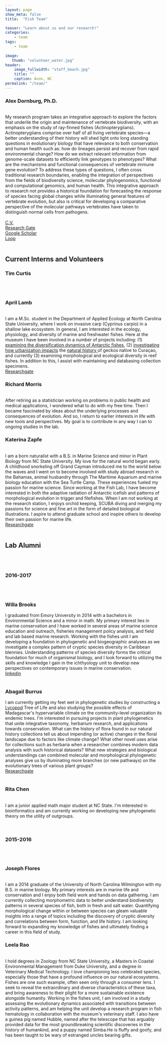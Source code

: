 ```yaml
---
layout: page
show_meta: false
title:  "Fish Team"

teaser: "Learn about us and our research!"
categories:
    - team
tags:
    - team 
    
image:
   thumb: "volunteer_water.jpg"
header:
    image_fullwidth: "staff_beach.jpg"
    title: ""
    caption: Avon, NC
permalink: "/team/"
---
```

<h3>Alex Dornburg, Ph.D.</h3>
<br>
<img class="b30" src="http://carolinafishes.github.io/images/Alex_guam_diving.jpg" alt="">
<br>
My research program takes an integrative approach to explore the factors that underlie the origin and maintenance of vertebrate biodiversity, with an emphasis on the study of ray-finned fishes (Actinopterygiians). Actinopterygiians comprise over half of all living vertebrate species—a better understanding of their history will shed light onto long standing questions in evolutionary biology that have relevance to both conservation and human health such as: how do lineages persist and recover from rapid environmental change? How do we extract relevant information from genome-scale datasets to efficiently link genotypes to phenotypes? What are the mechanisms and functional consequences of vertebrate immune gene evolution?  To address these types of questions, I often cross traditional research boundaries, enabling the integration of perspectives from the fields of biodiversity science,  molecular phylogenomics, functional and computational genomics, and human health. This integrative approach to research not provides a historical foundation for forecasting the response of species facing global changes while illuminating general features of vertebrate evolution, but also is critical for developing a comparative perspective of the molecular pathways vertebrates have taken to distinguish normal cells from pathogens. 
<br>
<br><a href="http://carolinafishes.github.io/images/Dornburg_CV.pdf"><en>C.V.</en></a>
<br><a href='https://www.researchgate.net/profile/Alex_Dornburg'>Research Gate</a>
<br><a href='https://scholar.google.com/citations?user=VgPd6sMAAAAJ&hl=en'>Google Scholar</a>
<br><a href='http://loop.frontiersin.org/people/263122/overview'> Loop </a>
<br>
<br>

<h2>Current Interns and Volunteers</h2>


<h3>Tim Curtis</h3>
<br>
<img class="b30" src="http://carolinafishes.github.io/images/vol_tim_curtis.jpg" alt="">
<br>

<br>
<h3>April Lamb</h3>
<br>
<img class="b30" src="http://carolinafishes.github.io/images/vol_april_lamb.jpg" alt="">
<br>
I am a M.Sc. student in the Department of Applied Ecology at North Carolina State University, where I work on invasive carp (Cyprinus carpio) in a shallow lake ecosystem. In general, I am interested in the ecology, physiology, and diversity of marine and freshwater fishes. Here at the museum I have been involved in a number of projects including: (1) <a href="https://www.researchgate.net/publication/318660129_Cradles_and_museums_of_Antarctic_teleost_biodiversity?_iepl%5BviewId%5D=7VrdiZEkOGNKwKZwBr2HhzOe&_iepl%5BprofilePublicationItemVariant%5D=default&_iepl%5Bcontexts%5D%5B0%5D=prfpi&_iepl%5BtargetEntityId%5D=PB%3A318660129&_iepl%5BinteractionType%5D=publicationTitle"> examining the diversification dynamics of Antarctic fishes</a>, (2) <a href="https://www.researchgate.net/publication/308891841_Disentangling_the_Influence_of_Urbanization_and_Invasion_on_Endemic_Geckos_in_Tropical_Biodiversity_Hot_Spots_A_Case_Study_of_Phyllodactylus_martini_Squamata_Phyllodactylidae_along_an_Urban_Gradient_i">investigating how urbanization impacts</a> the <a href="https://www.researchgate.net/publication/316107244_Endolymphatic_Sac_Use_and_Reproductive_Activity_in_the_Lesser_Antilles_Endemic_Gecko_Gonatodes_antillensis_Gekkota_Sphaerodactylidae">natural history </a> of geckos native to Curaçao, and currently (3) examining morphological and ecological diversity in reef fishes. In addition to this, I assist with maintaining and databasing collection specimens. 
<br>
<a href='https://www.researchgate.net/profile/April_Lamb'> Researchgate </a> 
<br>
<h3>Richard Morris</h3>
<br>
After retiring as a statistician working on problems in public health and medical applications, I wondered what to do with my free time. Then I became fascinated by ideas about the underlying processes and consequences of evolution. And so, I return to earlier interests in life with new tools and perspectives. My goal is to contribute in any way I can to ongoing studies in the lab. 
<br>
<img class="b30" src="http://carolinafishes.github.io/images/vol_richard_morris.jpg" alt="">
<br>
<h3>Katerina Zapfe</h3>
<br>
<img class="b30" src="http://carolinafishes.github.io/images/intern_katerina_zapfe.jpg" alt="">
<br>
I am a born naturalist with a B.S. in Marine Science and minor in Plant Biology from NC State University. My love for the natural world began early. A childhood snorkeling off Grand Cayman introduced me to the world below the waves and I went on to become involved with study abroad research in the Bahamas, animal husbandry through The Maritime Aquarium and marine biology education with the Sea Turtle Camp. These experiences fueled my passion for marine science. Since working at the Fish Lab, I have become interested in both the adaptive radiation of Antarctic icefish and patterns of morphological evolution in trigger and filefishes. When I am not working at the research station, I enjoys orchid keeping, SCUBA diving and merging my passions for science and fine art in the form of detailed biological illustrations. I aspire to attend graduate school and inspire others to develop their own passion for marine life. 
<br>
<a href='https://www.researchgate.net/profile/Katerina_Zapfe'> Researchgate </a> 
<br>
<br>
<h2>Lab Alumni</h2>
<br>
<br>
<h3>2016-2017</h3>
<br>
<br>
<h3>Willa Brooks</h3>
<img class="b30" src="http://carolinafishes.github.io/images/intern_willa_brooks.jpg" alt="">
<br>
I graduated from Emory University in 2014 with a bachelors in Environmental Science and a minor in math. My primary interest lies in marine conservation and I have worked in several areas of marine science education and outreach, fisheries management policy analysis, and field and lab based marine research. Working with the fishes unit I am developing a foundation in phylogenetic and biogeographic analyses as we investigate a complex pattern of cryptic species diversity in Caribbean blennies. Understanding patterns of species diversity forms the critical foundation for much of organismal biology, and I look forward to utilizing the skills and knowledge I gain in the ichthyology unit to develop new perspectives on contemporary issues in marine conservation. 
<br>
<a href='https://www.linkedin.com/in/willarbrooks'> linkedin </a> 
<br>
<br>
<h3>Abagail Burrus</h3>
<img class="b30" src="http://carolinafishes.github.io/images/intern_a_burrus.jpg" alt="">
<br>
I am currently getting my feet wet in phylogenetic studies by constructing a <a href='https://en.wikipedia.org/wiki/Lycopodiophyta'> Lycopod</a> Tree of Life and also studying the possible effects of Madagascar's hypervariable climate on the community-level organization its endemic trees. I'm interested in pursuing projects in plant phylogenetics that unite integrative taxonomy, herbarium research, and applications towards conservation. What can the history of flora found in our natural history collections tell us about impending (or active) changes in the floral landscape due to factors like climate change? What other novel uses arise for collections such as herbaria when a researcher combines modern data analysis with such historical datasets? What new strategies and biological understandings can combined molecular and morphological phylogenetic analyses give us by illuminating more branches (or new pathways) on the evolutionary trees of various plant groups?
<br>
<a href='https://www.researchgate.net/profile/Abagail_Burrus'> Researchgate </a> 
<br>
<br>
<h3>Rita Chen</h3>
<br>
I am a junior applied math major student at NC State. I'm interested in bioinformatics and am currently working on developing new phylogenetic theory on the utility of outgroups. 
<br>
<img class="b30" src="http://carolinafishes.github.io/images/vol_rita_chen.jpg" alt="">
<br> 
<br>
<br>
<h3>2015-2016</h3>
<br> 
<br>
<h3>Joseph Flores</h3>
<br>
<img class="b30" src="http://carolinafishes.github.io/images/vol_josef_flores.jpg" alt="">
<br>
I am a 2014 graduate of the University of North Carolina Wilmington with my B.S. in marine biology. My primary interests are in marine life and conservation and I enjoy both field work and hands on data gathering. I am currently collecting morphometric data to better understand biodiversity patterns in several species of fish, both in fresh and salt water. Quantifying morphological change within or between species can gleam valuable insights into a range of topics including the discovery of cryptic diversity and correlations between form,  function, and life history. I am looking forward to expanding my knowledge of fishes and ultimately finding a career in this field of study.
<br>
<h3>Leela Rao</h3>
<br>
<img class="b30" src="http://carolinafishes.github.io/images/vol_leela_rao.jpg" alt="">
<br>
I hold degrees in Zoology from NC State University, a Masters in Coastal Environmental Management from Duke University, and a degree in Veterinary Medical Technology.  I love championing less celebrated species, especially those that have a profound influence on our natural ecosystems. Fishes are one such example, often seen only through a consumer lens. I seek to reveal the extraordinary and diverse characteristics of these taxa, and bring awareness to their plight for a more sustainable existence alongside humanity. Working in the fishes unit, I am involved in a study assessing the evolutionary dynamics associated with transitions between activity patterns, and am helping the unit develop a research program in fish hematology in collaboration with the museum's veterinary staff. I also have a guinea pig named Hubble, named after the telescope that has arguably provided data for the most groundbreaking scientific discoveries in the history of humankind, and a puppy named Simba.He is fluffy and goofy, and has been taught to be wary of estranged uncles bearing gifts. 
<br> 

